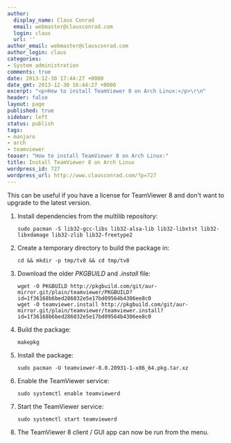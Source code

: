 ```yaml
---
author:
  display_name: Claus Conrad
  email: webmaster@clausconrad.com
  login: claus
  url: ''
author_email: webmaster@clausconrad.com
author_login: claus
categories:
- System administration
comments: true
date: 2013-12-30 17:44:27 +0000
date_gmt: 2013-12-30 16:44:27 +0000
excerpt: "<p>How to install TeamViewer 8 on Arch Linux:</p>\r\n"
header: false
layout: page
published: true
sidebar: left
status: publish
tags:
- manjaro
- arch
- teamviewer
teaser: "How to install TeamViewer 8 on Arch Linux:"
title: Install TeamViewer 8 on Arch Linux
wordpress_id: 727
wordpress_url: http://www.clausconrad.com/?p=727
---
```

This can be useful if you have a license for TeamViewer 8 and don't want to upgrade to the latest version.

1. Install dependencies from the multilib repository:
  
   ```shell
   sudo pacman -S lib32-gcc-libs lib32-alsa-lib lib32-libxtst lib32-libxdamage lib32-zlib lib32-freetype2
   ```

2. Create a temporary directory to build the package in:

   ```shell
   cd && mkdir -p tmp/tv8 && cd tmp/tv8
   ```

3. Download the older _PKGBUILD_ and _.install_ file:

   ```shell
   wget -O PKGBUILD http://pkgbuild.com/git/aur-mirror.git/plain/teamviewer/PKGBUILD?id=1f36168b6bed286032e5e17bd09564b4306ee8c0
   wget -O teamviewer.install http://pkgbuild.com/git/aur-mirror.git/plain/teamviewer/teamviewer.install?id=1f36168b6bed286032e5e17bd09564b4306ee8c0
   ```

4. Build the package:  

   ```shell
   makepkg
   ```

5. Install the package:  

   ```shell
   sudo pacman -U teamviewer-8.0.20931-1-x86_64.pkg.tar.xz
   ```

6. Enable the TeamViewer service:

   ```shell
   sudo systemctl enable teamviewerd
   ```

7. Start the TeamViewer service:

   ```shell
   sudo systemctl start teamviewerd
   ```

8. The TeamViewer 8 client / GUI app can now be run from the menu.
